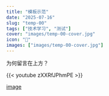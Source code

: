 ```yaml
---
title: "模板示范"
date: "2025-07-16"
slug: "temp-00"
tags: ["技术学习", "测试"]
cover: "images/temp-00-cover.jpg"
icon: "📁"
images: ["images/temp-00-cover.jpg"]
---
```

为何留言在上方？



{{< youtube zXXRfJPhmPE >}}


[image](https://prod-files-secure.s3.us-west-2.amazonaws.com/112d0858-5090-4d34-a606-b75eb8d65fd2/b110fffe-d8dc-4f51-990e-749f6cc413f6/M2U00785.mpg?X-Amz-Algorithm=AWS4-HMAC-SHA256&X-Amz-Content-Sha256=UNSIGNED-PAYLOAD&X-Amz-Credential=ASIAZI2LB4667YX7SNVD%2F20250724%2Fus-west-2%2Fs3%2Faws4_request&X-Amz-Date=20250724T173626Z&X-Amz-Expires=3600&X-Amz-Security-Token=IQoJb3JpZ2luX2VjEAkaCXVzLXdlc3QtMiJHMEUCIQC6w2M%2BeJcJ88druRTul%2Fov6s4s9TF1vziZ%2FQHxWsdlKwIgE8DPTBY5t%2BSOFoGbOApONDXV0fWPBx8rgpLygavIdO8q%2FwMIMRAAGgw2Mzc0MjMxODM4MDUiDBY7DmWIrjzuyQ9uvircA4kUXhIz%2BM4uRqOM%2FjhFG%2F1M8Oi38mOR4BWl7m4cy4NCD43enJhFYxM5Ol135AimYIt7pHpKVJy1PQ%2Btjrus9oNGHU5%2FltzV5VzI54TOaH4rwxHdBgSdxHUSofyT0KGoo3ewjzV1iVF9GzEr1vsCAx24u%2FzVQk5uDfKEJKg5xRhbPj0%2FzkaGA5mLmFslIwvKJRymOuFB%2BydgIrdqnf0PH5tMHWYu26dc0aKA4tNt5Uq%2FpBymeSgkDDG7vEJJpeR%2Fmh5R0kwaQHoZHFBAlx6oyjtqx1xTJQAxvAt7e1QNjvj7CuR3Q%2F74V0pc4fWA5XhGvNm4bJxedp2KFycGO%2FZiYr68jfwWOZtRzyhKDBeKakoD5Jp5Gowr2Bcgg36w6SDVe94z73EeN2g1N59h0KQ92jDi8BvO7GEz2IqS9agg2rQA%2BdieE1%2Bct1vsuZvYcGwgZYUFn4mCYP%2Bc0490TXppY8aY6CYrCEQ3Iu%2F4zx1tq7gBhJtFxj2NL5Nnt5wMgqYuCkYIl3Yt1zmhZWloJa%2Bt9SGuSgYepn0QZzmCsAY6xKCdSFhMvnx8NyrqF7QWNabx0C6nooluWMxEOJsoxRo5pfsiZF4MizFFdr0qt03UJkv4ooSBomBeXGmTueoJMOy6icQGOqUBRizlkrWqzn8zjHCMpUGKzdhwwJeG%2FvAOCQrhZkl7QgaJoUmAHh8PKjl8m834lYgzNkGuGcGjO4y%2BuyxBhj7spPdgT%2B4kTEzSqKA46VBFa0x1M9RjVc%2FrfB54SSLnX1WEvfFy3JVResoddvFpER41DkXZVLFOwDBrGkizMdr1m5jRggdfpbYFOf7ECcd7RNlp%2B%2Br737SXigPpkBuXGBDJGEc%2Fhvar&X-Amz-Signature=4a3c535956bf52b61219091f3abd754533e6820d178683da3a33adaf5f4741fe&X-Amz-SignedHeaders=host&x-amz-checksum-mode=ENABLED&x-id=GetObject)

